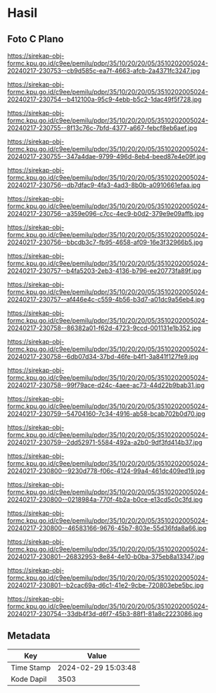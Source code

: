 # Hasil

## Foto C Plano

https://sirekap-obj-formc.kpu.go.id/c9ee/pemilu/pdpr/35/10/20/20/05/3510202005024-20240217-230753--cb9d585c-ea7f-4663-afcb-2a4371fc3247.jpg

https://sirekap-obj-formc.kpu.go.id/c9ee/pemilu/pdpr/35/10/20/20/05/3510202005024-20240217-230754--b412100a-95c9-4ebb-b5c2-1dac49f5f728.jpg

https://sirekap-obj-formc.kpu.go.id/c9ee/pemilu/pdpr/35/10/20/20/05/3510202005024-20240217-230755--8f13c76c-7bfd-4377-a667-febcf8eb6aef.jpg

https://sirekap-obj-formc.kpu.go.id/c9ee/pemilu/pdpr/35/10/20/20/05/3510202005024-20240217-230755--347a4dae-9799-496d-8eb4-beed87e4e09f.jpg

https://sirekap-obj-formc.kpu.go.id/c9ee/pemilu/pdpr/35/10/20/20/05/3510202005024-20240217-230756--db7dfac9-4fa3-4ad3-8b0b-a0910661efaa.jpg

https://sirekap-obj-formc.kpu.go.id/c9ee/pemilu/pdpr/35/10/20/20/05/3510202005024-20240217-230756--a359e096-c7cc-4ec9-b0d2-379e9e09affb.jpg

https://sirekap-obj-formc.kpu.go.id/c9ee/pemilu/pdpr/35/10/20/20/05/3510202005024-20240217-230756--bbcdb3c7-fb95-4658-af09-16e3f32966b5.jpg

https://sirekap-obj-formc.kpu.go.id/c9ee/pemilu/pdpr/35/10/20/20/05/3510202005024-20240217-230757--b4fa5203-2eb3-4136-b796-ee20773fa89f.jpg

https://sirekap-obj-formc.kpu.go.id/c9ee/pemilu/pdpr/35/10/20/20/05/3510202005024-20240217-230757--af446e4c-c559-4b56-b3d7-a01dc9a56eb4.jpg

https://sirekap-obj-formc.kpu.go.id/c9ee/pemilu/pdpr/35/10/20/20/05/3510202005024-20240217-230758--86382a01-f62d-4723-9ccd-001131e1b352.jpg

https://sirekap-obj-formc.kpu.go.id/c9ee/pemilu/pdpr/35/10/20/20/05/3510202005024-20240217-230758--6db07d34-37bd-46fe-b4f1-3a841f127fe9.jpg

https://sirekap-obj-formc.kpu.go.id/c9ee/pemilu/pdpr/35/10/20/20/05/3510202005024-20240217-230758--99f79ace-d24c-4aee-ac73-44d22b9bab31.jpg

https://sirekap-obj-formc.kpu.go.id/c9ee/pemilu/pdpr/35/10/20/20/05/3510202005024-20240217-230759--54704160-7c34-4916-ab58-bcab702b0d70.jpg

https://sirekap-obj-formc.kpu.go.id/c9ee/pemilu/pdpr/35/10/20/20/05/3510202005024-20240217-230759--2dd52971-5584-492a-a2b0-9df3fd414b37.jpg

https://sirekap-obj-formc.kpu.go.id/c9ee/pemilu/pdpr/35/10/20/20/05/3510202005024-20240217-230800--9230d778-f06c-4124-99a4-461dc409ed19.jpg

https://sirekap-obj-formc.kpu.go.id/c9ee/pemilu/pdpr/35/10/20/20/05/3510202005024-20240217-230800--0218984a-770f-4b2a-b0ce-e13cd5c0c3fd.jpg

https://sirekap-obj-formc.kpu.go.id/c9ee/pemilu/pdpr/35/10/20/20/05/3510202005024-20240217-230800--46583166-9676-45b7-803e-55d36fda8a66.jpg

https://sirekap-obj-formc.kpu.go.id/c9ee/pemilu/pdpr/35/10/20/20/05/3510202005024-20240217-230801--26832953-8e84-4e10-b0ba-375eb8a13347.jpg

https://sirekap-obj-formc.kpu.go.id/c9ee/pemilu/pdpr/35/10/20/20/05/3510202005024-20240217-230801--b2cac69a-d6c1-41e2-9cbe-720803ebe5bc.jpg

https://sirekap-obj-formc.kpu.go.id/c9ee/pemilu/pdpr/35/10/20/20/05/3510202005024-20240217-230754--33db4f3d-d6f7-45b3-88f1-81a8c2223086.jpg


## Metadata

| Key        | Value               |
| ---------- | ------------------- |
| Time Stamp | 2024-02-29 15:03:48 |
| Kode Dapil | 3503                |



